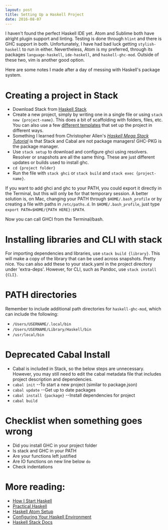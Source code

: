 ```yaml
---
layout: post
title: Setting Up a Haskell Project
date: 2016-08-07
---
```


I haven't found the perfect Haskell IDE yet. Atom and Sublime both have alright plugin support and linting. Testing is done through `hlint` and there is GHC support in both. Unfortunately, I have had bad luck getting `stylish-haskell` to run in either. Nevertheless, Atom is my preferred, through its packages `language-haskell`, `ide-haskell`, and `haskell-ghc-mod`. Outside of these two, vim is another good option.

Here are some notes I made after a day of messing with Haskell's package system.

# Creating a project in Stack
- Download Stack from [Haskell Stack](https://haskell-lang.org/get-started)
- Create a new project, simply by writing one in a single file or using `stack new {project-name}`. This does a bit of scaffolding with folders, files, etc. You can also use a few [different templates](https://github.com/commercialhaskell/stack-templates) that set up the project in different ways.
- Something I learned from Christopher Allen's [*Haskell Mega Stack Tutorial*](https://www.youtube.com/watch?v=sRonIB8ZStw) is that Stack and Cabal are not package managers! GHC-PKG is the package manager.
- Use `stack setup` to download and configure ghci using resolvers. Resolver or snapshots are all the same thing. These are just different updates or builds used to install ghc.
- `cd {project folder}`
- Run the file with `stack ghci` or `stack build` and `stack exec {project-name}`.

If you want to add ghci and ghc to your PATH, you could export it directly in the Terminal, but this will only be for that temporary session. A better solution is, on Mac, changing your PATH through `$HOME/.bash_profile` or by creating a file with paths in `/etc/paths.d`. In `$HOME/.bash_profile`, just type `export PATH=$HOME/{PATH HERE}:$PATH`.

Now you can call GHCI from the Terminal/bash.


# Installing libraries and CLI with stack
For importing dependencies and libraries, use `stack build {library}`. This will make a copy of the library that can be used across snapshots. Pretty nice. You can also add these to your stack.yaml in the project directory under 'extra-deps'. However, for CLI, such as Pandoc, use `stack install {CLI}`.

# PATH directories
Remember to include additional path directories for `haskell-ghc-mod`, which can include the following:

- `/Users/USERNAME/.local/bin`
- `/Users/USERNAME/Library/Haskell/bin`
- `/usr/local/bin`

# Deprecated Cabal Install
- Cabal is included in Stack, so the below steps are unnecessary. However, you may still need to edit the cabal metadata file that includes project description and dependencies.
- `cabal init` --To start a new project (similar to package.json)
- `cabal update` --Get up to date packages
- `cabal install {package}` --Install dependencies for project
- `cabal build`

# Checklist when something goes wrong

- Did you install GHC in your project folder
- Is stack and GHC in your PATH
- Are your functions left justified
- Are IO functions on new line below `do`
- Check indentations

# More reading:

- [How I Start Haskell](http://howistart.org/posts/haskell/1)
- [Practical Haskell](http://seanhess.github.io/2015/08/04/practical-haskell-getting-started.html)
- [Haskell Atom Setup](https://github.com/simonmichael/haskell-atom-setup)
- [Configuring Your Haskell Environment](http://tonylawrence.com/2014/01/01/configuring-your-haskell-environment/)
- [Haskell Stack Docs](https://docs.haskellstack.org/en/stable/install_and_upgrade/)

